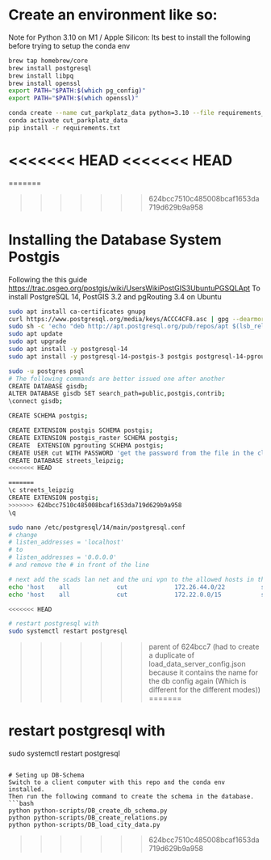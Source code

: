 # Create an environment like so:
Note for Python 3.10 on M1 / Apple Silicon:
Its best to install the following before trying to setup the conda env
```bash
brew tap homebrew/core
brew install postgresql
brew install libpq
brew install openssl
export PATH="$PATH:$(which pg_config)"
export PATH="$PATH:$(which openssl)"
```

```bash
conda create --name cut_parkplatz_data python=3.10 --file requirements_conda.txt
conda activate cut_parkplatz_data
pip install -r requirements.txt
```
<<<<<<< HEAD
<<<<<<< HEAD
=======
=======
>>>>>>> 624bcc7510c485008bcaf1653da719d629b9a958


# Installing the Database System Postgis
Following the this guide https://trac.osgeo.org/postgis/wiki/UsersWikiPostGIS3UbuntuPGSQLApt
To install PostgreSQL 14, PostGIS 3.2 and pgRouting 3.4 on Ubuntu

```bash
sudo apt install ca-certificates gnupg
curl https://www.postgresql.org/media/keys/ACCC4CF8.asc | gpg --dearmor | sudo tee /etc/apt/trusted.gpg.d/apt.postgresql.org.gpg >/dev/null
sudo sh -c 'echo "deb http://apt.postgresql.org/pub/repos/apt $(lsb_release -cs)-pgdg main" > /etc/apt/sources.list.d/pgdg.list'
sudo apt update
sudo apt upgrade
sudo apt install -y postgresql-14 
sudo apt install -y postgresql-14-postgis-3 postgis postgresql-14-pgrouting osm2pgrouting

sudo -u postgres psql
# The following commands are better issued one after another
CREATE DATABASE gisdb;
ALTER DATABASE gisdb SET search_path=public,postgis,contrib;
\connect gisdb;

CREATE SCHEMA postgis;

CREATE EXTENSION postgis SCHEMA postgis;
CREATE EXTENSION postgis_raster SCHEMA postgis;
CREATE  EXTENSION pgrouting SCHEMA postgis;
CREATE USER cut WITH PASSWORD 'get the password from the file in the cloud' CREATEDB;
CREATE DATABASE streets_leipzig;
<<<<<<< HEAD

=======
\c streets_leipzig
CREATE EXTENSION postgis;
>>>>>>> 624bcc7510c485008bcaf1653da719d629b9a958
\q

sudo nano /etc/postgresql/14/main/postgresql.conf
# change 
# listen_addresses = 'localhost'
# to
# listen_addresses = '0.0.0.0'
# and remove the # in front of the line

# next add the scads lan net and the uni vpn to the allowed hosts in the pg_hba.conf
echo 'host    all             cut             172.26.44.0/22          scram-sha-256' | sudo tee -a /etc/postgresql/14/main/pg_hba.conf
echo 'host    all             cut             172.22.0.0/15           scram-sha-256' | sudo tee -a /etc/postgresql/14/main/pg_hba.conf

<<<<<<< HEAD

# restart postgresql with
sudo systemctl restart postgresql

```
>>>>>>> parent of 624bcc7 (had to create a duplicate of load_data_server_config.json because it contains the name for the db config again (Which is different for the different modes))
=======
# restart postgresql with
sudo systemctl restart postgresql
```

# Seting up DB-Schema
Switch to a client computer with this repo and the conda env installed.
Then run the following command to create the schema in the database.
```bash
python python-scripts/DB_create_db_schema.py
python python-scripts/DB_create_relations.py
python python-scripts/DB_load_city_data.py
```
>>>>>>> 624bcc7510c485008bcaf1653da719d629b9a958
